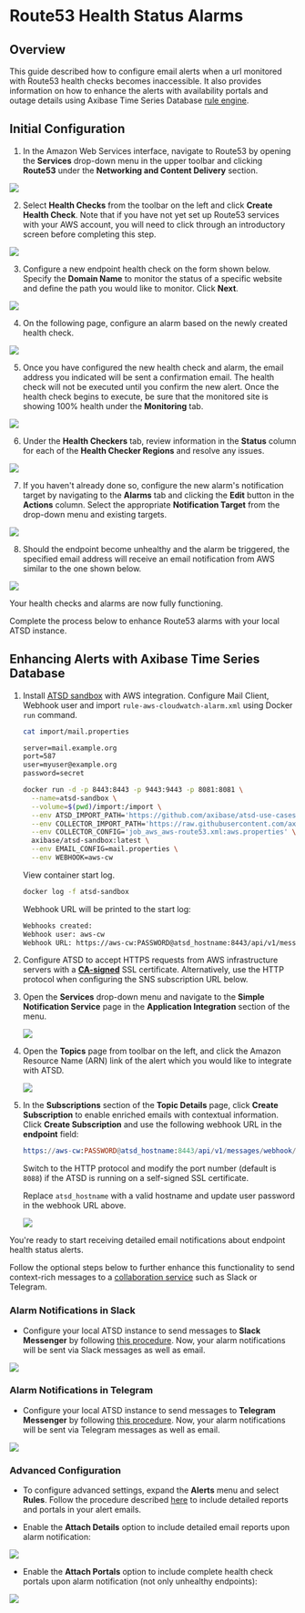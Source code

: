 # Route53 Health Status Alarms

## Overview

This guide described how to configure email alerts when a url monitored with Route53 health checks becomes inaccessible. It also provides information on how to enhance the alerts with availability portals and outage details using Axibase Time Series Database [rule engine](https://github.com/axibase/atsd/tree/master/rule-engine#rule-engine).

## Initial Configuration

1. In the Amazon Web Services interface, navigate to Route53 by opening the **Services** drop-down menu in the upper toolbar and clicking **Route53** under the **Networking and Content Delivery** section.

![](images/route53-locate.png)

2. Select **Health Checks** from the toolbar on the left and click **Create Health Check**. Note that if you have not yet set up Route53 services with your AWS account, you will need to click through an introductory screen before completing this step.

![](images/route53-menu.png)

3. Configure a new endpoint health check on the form shown below. Specify the **Domain Name** to monitor the status of a specific website and define the path you would like to monitor. Click **Next**.

![](images/route53-config.png)

4. On the following page, configure an alarm based on the newly created health check.

![](images/route53-alert.png)

5. Once you have configured the new health check and alarm, the email address you indicated will be sent a confirmation email. The health check will not be executed until you confirm the new alert. Once the health check begins to execute, be sure that the monitored site is showing 100% health under the **Monitoring** tab.

![](images/route53-githup-api.png)

6. Under the **Health Checkers** tab, review information in the **Status** column for each of the **Health Checker Regions** and resolve any issues.

![](images/route53-region-error.png)

7. If you haven't already done so, configure the new alarm's notification target by navigating to the **Alarms** tab and clicking the **Edit** button in the **Actions** column. Select the appropriate **Notification Target** from the drop-down menu and existing targets.

![](images/route53-alarm.png)

8. Should the endpoint become unhealthy and the alarm be triggered, the specified email address will receive an email notification from AWS similar to the one shown below.

![](images/route53-alarm-github.png)

Your health checks and alarms are now fully functioning. 

Complete the process below to enhance Route53 alarms with your local ATSD instance.

## Enhancing Alerts with Axibase Time Series Database

1. Install [ATSD sandbox](../route53-health-checks/README.md) with AWS integration. Configure Mail Client, Webhook user and import `rule-aws-cloudwatch-alarm.xml` using Docker `run` command.

    ```sh
    cat import/mail.properties
    ```

    ```txt
    server=mail.example.org
    port=587
    user=myuser@example.org
    password=secret
    ```

    ```sh
    docker run -d -p 8443:8443 -p 9443:9443 -p 8081:8081 \
      --name=atsd-sandbox \
      --volume=$(pwd)/import:/import \
      --env ATSD_IMPORT_PATH='https://github.com/axibase/atsd-use-cases/raw/master/how-to/aws/route53-health-checks/resources/aws-route53-xml.zip,https://github.com/axibase/atsd-use-cases/blob/master/how-to/aws/route53-email-notifications/resources/rule-aws-cloudwatch-alarm.xml' \
      --env COLLECTOR_IMPORT_PATH='https://raw.githubusercontent.com/axibase/atsd-use-cases/master/how-to/aws/route53-health-checks/resources/job_aws_aws-route53.xml' \
      --env COLLECTOR_CONFIG='job_aws_aws-route53.xml:aws.properties' \
      axibase/atsd-sandbox:latest \
      --env EMAIL_CONFIG=mail.properties \
      --env WEBHOOK=aws-cw
    ```

    View container start log.

    ```sh
    docker log -f atsd-sandbox
    ```

    Webhook URL will be printed to the start log:

    ```txt
    Webhooks created:
    Webhook user: aws-cw
    Webhook URL: https://aws-cw:PASSWORD@atsd_hostname:8443/api/v1/messages/webhook/aws-cw?command.date=Timestamp&json.parse=Message&exclude=Signature;SignatureVersion;SigningCertURL;SignatureVersion;UnsubscribeURL;MessageId;Message.detail.instance-id;Message.time;Message.id;Message.version
    ```

2. Configure ATSD to accept HTTPS requests from AWS infrastructure servers with a [**CA-signed**](https://github.com/axibase/atsd/blob/master/administration/ssl-ca-signed.md) SSL certificate. Alternatively, use the HTTP protocol when configuring the SNS subscription URL below.

3. Open the **Services** drop-down menu and navigate to the **Simple Notification Service** page in the **Application Integration** section of the menu.

    ![](images/app-integration-sns.png)

4. Open the **Topics** page from toolbar on the left, and click the Amazon Resource Name (ARN) link of the alert which you would like to integrate with ATSD. 

    ![](images/route53-slack-subscription.png)

5. In the **Subscriptions** section of the **Topic Details** page, click **Create Subscription** to enable enriched emails with contextual information. Click **Create Subscription** and use the following webhook URL in the **endpoint** field:

    ```elm
    https://aws-cw:PASSWORD@atsd_hostname:8443/api/v1/messages/webhook/aws-cw?command.date=Timestamp&json.parse=Message&exclude=Signature;SignatureVersion;SigningCertURL;SignatureVersion;UnsubscribeURL;MessageId;Message.detail.instance-id;Message.time;Message.id;Message.version
    ```

    Switch to the HTTP protocol and modify the port number (default is `8088`) if the ATSD is running on a self-signed SSL certificate.

    Replace `atsd_hostname` with a valid hostname and update user password in the webhook URL above.

    ![](images/route53-slack.png)

You're ready to start receiving detailed email notifications about endpoint health status alerts.

Follow the optional steps below to further enhance this functionality to send context-rich messages to a [collaboration service](https://github.com/axibase/atsd/blob/master/rule-engine/web-notifications.md#web-notifications) such as Slack or Telegram.

### Alarm Notifications in Slack

* Configure your local ATSD instance to send messages to **Slack Messenger** by following [this procedure](https://github.com/axibase/atsd/blob/master/rule-engine/notifications/slack.md). Now, your alarm notifications will be sent via Slack messages as well as email.

![](images/route53-alert-slack.png)

### Alarm Notifications in Telegram

* Configure your local ATSD instance to send messages to **Telegram Messenger** by following [this procedure](https://github.com/axibase/atsd/blob/master/rule-engine/notifications/telegram.md). Now, your alarm notifications will be sent via Telegram messages as well as email.

![](images/route53-tg-alert.png)

### Advanced Configuration

* To configure advanced settings, expand the **Alerts** menu and select **Rules**. Follow the procedure described [here](https://github.com/axibase/atsd/blob/master/rule-engine/web-notifications.md#attachments) to include detailed reports and portals in your alert emails.

* Enable the **Attach Details** option to include detailed email reports upon alarm notification:

![](images/route53-alarm-email-detail.png)

* Enable the **Attach Portals** option to include complete health check portals upon alarm notification (not only unhealthy endpoints):

![](images/route53-alarm-email-portal.png)
